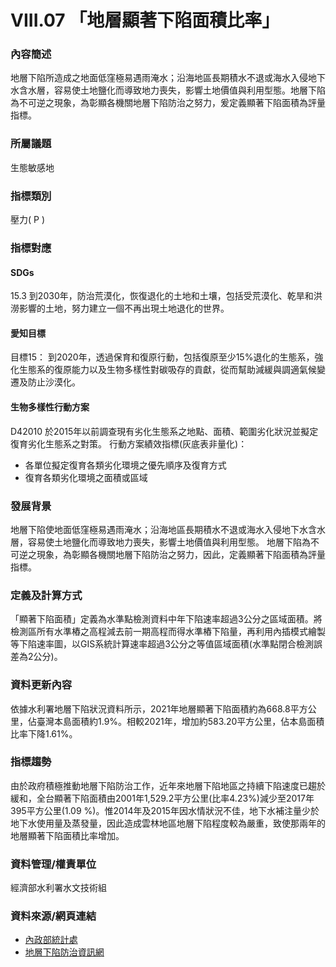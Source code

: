 # VIII.07 「地層顯著下陷面積比率」

<script type="text/javascript" src="http://cdn.mathjax.org/mathjax/latest/MathJax.js?config=TeX-AMS-MML_HTMLorMML"></script>

### 內容簡述
地層下陷所造成之地面低窪極易遇雨淹水；沿海地區長期積水不退或海水入侵地下水含水層，容易使土地鹽化而導致地力喪失，影響土地價值與利用型態。地層下陷為不可逆之現象，為彰顯各機關地層下陷防治之努力，爰定義顯著下陷面積為評量指標。

### 所屬議題
生態敏感地
### 指標類別
壓力( P )
### 指標對應
#### SDGs
15.3
到2030年，防治荒漠化，恢復退化的土地和土壤，包括受荒漠化、乾旱和洪澇影響的土地，努力建立一個不再出現土地退化的世界。
#### 愛知目標
目標15：
到2020年，透過保育和復原行動，包括復原至少15%退化的生態系，強化生態系的復原能力以及生物多樣性對碳吸存的貢獻，從而幫助減緩與調適氣候變遷及防止沙漠化。
#### 生物多樣性行動方案
D42010 於2015年以前調查現有劣化生態系之地點、面積、範圍劣化狀況並擬定復育劣化生態系之對策。
行動方案績效指標(灰底表非量化)：
* 各單位擬定復育各類劣化環境之優先順序及復育方式
* 復育各類劣化環境之面積或區域
### 發展背景
地層下陷使地面低窪極易遇雨淹水；沿海地區長期積水不退或海水入侵地下水含水層，容易使土地鹽化而導致地力喪失，影響土地價值與利用型態。
地層下陷為不可逆之現象，為彰顯各機關地層下陷防治之努力，因此，定義顯著下陷面積為評量指標。
### 定義及計算方式
「顯著下陷面積」定義為水準點檢測資料中年下陷速率超過3公分之區域面積。將檢測區所有水準樁之高程減去前一期高程而得水準樁下陷量，再利用內插模式繪製等下陷速率圖，以GIS系統計算速率超過3公分之等值區域面積(水準點閉合檢測誤差為2公分)。
### 資料更新內容
依據水利署地層下陷狀況資料所示，2021年地層顯著下陷面積約為668.8平方公里，佔臺灣本島面積約1.9%。相較2021年，增加約583.20平方公里，佔本島面積比率下降1.61%。
### 指標趨勢
由於政府積極推動地層下陷防治工作，近年來地層下陷地區之持續下陷速度已趨於緩和，全台顯著下陷面積由2001年1,529.2平方公里(比率4.23%)減少至2017年395平方公里(1.09 %)。惟2014年及2015年因水情狀況不佳，地下水補注量少於地下水使用量及蒸發量，因此造成雲林地區地層下陷程度較為嚴重，致使那兩年的地層顯著下陷面積比率增加。
### 資料管理/權責單位
經濟部水利署水文技術組
### 資料來源/網頁連結
* [內政部統計處](https://statis.moi.gov.tw/micst/stmain.jsp?sys=210&funid=c0110101&type=1)
* [地層下陷防治資訊網](http://www.lsprc.ncku.edu.tw/zh-tw/trend.php?action=view&id=4)
